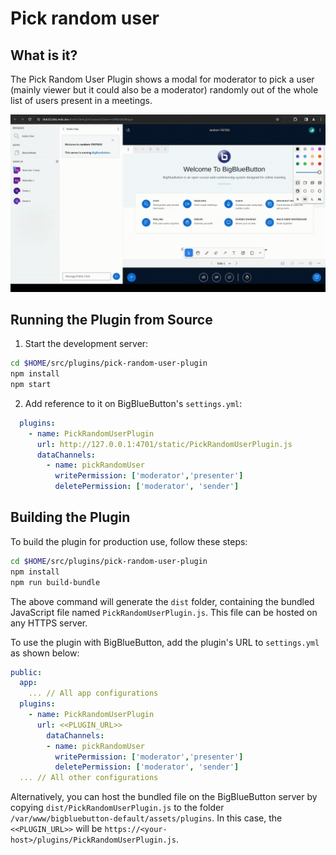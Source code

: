 # Pick random user

## What is it?

The Pick Random User Plugin shows a modal for moderator to pick a user (mainly viewer but it could also be a moderator) randomly out of the whole list of users present in a meetings. 

![Gif of plugin demo](./public/assets/plugin.gif)

## Running the Plugin from Source

1. Start the development server:

```bash
cd $HOME/src/plugins/pick-random-user-plugin
npm install
npm start
```

2. Add reference to it on BigBlueButton's `settings.yml`:

```yaml
  plugins:
    - name: PickRandomUserPlugin
      url: http://127.0.0.1:4701/static/PickRandomUserPlugin.js
      dataChannels:
        - name: pickRandomUser
          writePermission: ['moderator','presenter']
          deletePermission: ['moderator', 'sender']
```

## Building the Plugin

To build the plugin for production use, follow these steps:

```bash
cd $HOME/src/plugins/pick-random-user-plugin
npm install
npm run build-bundle
```

The above command will generate the `dist` folder, containing the bundled JavaScript file named `PickRandomUserPlugin.js`. This file can be hosted on any HTTPS server.

To use the plugin with BigBlueButton, add the plugin's URL to `settings.yml` as shown below:

```yaml
public:
  app:
    ... // All app configurations
  plugins:
    - name: PickRandomUserPlugin
      url: <<PLUGIN_URL>>
        dataChannels:
        - name: pickRandomUser
          writePermission: ['moderator','presenter']
          deletePermission: ['moderator', 'sender']
  ... // All other configurations
```

Alternatively, you can host the bundled file on the BigBlueButton server by copying `dist/PickRandomUserPlugin.js` to the folder `/var/www/bigbluebutton-default/assets/plugins`. In this case, the `<<PLUGIN_URL>>` will be `https://<your-host>/plugins/PickRandomUserPlugin.js`.
